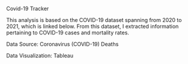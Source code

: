 Covid-19 Tracker

This analysis is based on the COVID-19 dataset spanning from 2020 to 2021, which is linked below. From this dataset, I extracted information pertaining to COVID-19 cases and mortality rates.

Data Source: Coronavirus (COVID-19) Deaths

Data Visualization: Tableau
